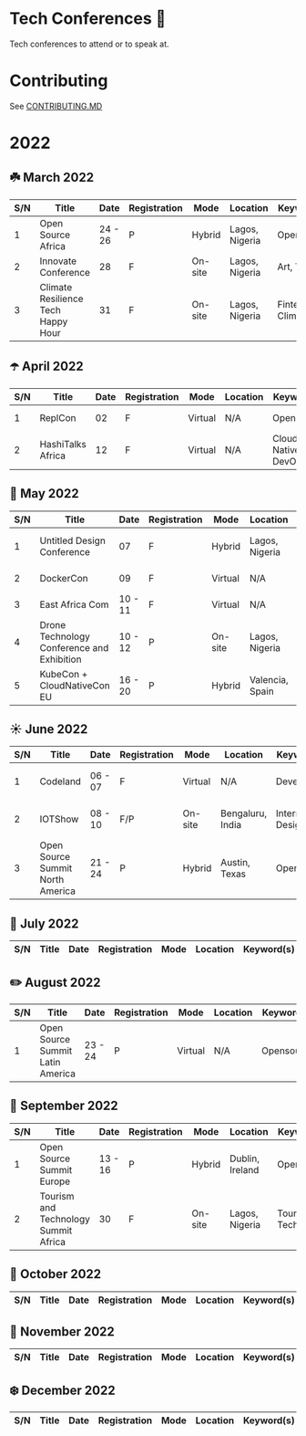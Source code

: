 # Tech Conferences 🎤

Tech conferences to attend or to speak at.

# Contributing

See [CONTRIBUTING.MD](https://github.com/Ileriayo/tech-conferences/blob/main/CONTRIBUTING.MD)

# 2022

## ☘️ March 2022

| S/N | Title                                  | Date      | Registration | Mode      | Location            | Keyword(s)             | URL                                                                                                | Perks             |
| --- | -------------------------------------- | --------- | ------------ |---------- |-------------------- |----------------------- |------------------------------------------------------------------------ | ---------------------------------------------
| 1   | Open Source Africa                     | 24 - 26   | P            | Hybrid    | Lagos, Nigeria      | Opensource             | [url](https://festival.oscafrica.org/)                                                            | Speaker benefits
| 2   | Innovate Conference                    | 28        | F            | On-site   | Lagos, Nigeria      | Art, Tech              | [url](https://www.eventbrite.com/e/innovate-conference-tickets-302365091127?aff=ebdssbdestsearch) | Network, Workshop
| 3   | Climate Resilience Tech Happy Hour     | 31        | F            | On-site   | Lagos, Nigeria      | Fintech, Climate       | [url](https://www.eventbrite.com/e/climate-resilience-tech-happy-hour-tickets-300816950597)       | Network, Cocktails


## ☂️ April 2022

| S/N | Title                                  | Date      | Registration | Mode      | Location            | Keyword(s)             | URL                                                                     | Perks                                        |
| --- | -------------------------------------- | --------- | ------------ |---------- |-------------------- |----------------------- |------------------------------------------------------------------------ | ---------------------------------------------
| 1   | ReplCon                                | 02        | F            | Virtual   | N/A        | Opensource             | [url](https://hopin.com/events/repl-con-22/registration)                                   | Workshops, Hackathon
| 2   | HashiTalks Africa                      | 12        | F            | Virtual   | N/A        | Cloud Native, DevOps   | [url](https://sessionize.com/hashitalks-africa)                                   | Learning


## 🌸 May 2022

| S/N | Title                                        | Date      | Registration | Mode      | Location            | Keyword(s)             | URL                                                                                                                          | Perks                                       |
| --- | -------------------------------------- | --------- | ------------ |---------- |-------------------- |----------------------- |------------------------------------------------------------------------ | ---------------------------------------------
| 1   | Untitled Design Conference                   | 07        | F            | Hybrid    | Lagos, Nigeria      | Design                 | [url](https://udcom.space/)                                                                                              | Network, Live workshop
| 2   | DockerCon                                    | 09        | F            | Virtual   | N/A                 | Cloud Native           | [url](https://docker.events.cube365.net/dockercon/2022)                                                                  | 
| 3   | East Africa Com                              | 10 - 11   | F            | Virtual   | N/A                 | Economy, Tech          | [url](https://www.connectingafrica.com/events.asp)                                                                       | Network, Investments
| 4   | Drone Technology Conference and Exhibition   | 10 - 12   | P            | On-site   | Lagos, Nigeria      | Aviation, Engineering  | [url](https://www.eventbrite.com/e/drone-technology-conference-and-exhibition-tickets-294508010387?aff=ebdssbdestsearch) | Investments, Network
| 5   | KubeCon + CloudNativeCon EU            | 16 - 20   | P            | Hybrid    | Valencia, Spain     | Cloud Native           | [url](https://events.linuxfoundation.org/kubecon-cloudnativecon-europe) | Virtual and In-person scholarships

## ☀️ June 2022

| S/N | Title                                  | Date      | Registration | Mode      | Location            | Keyword(s)             | URL                                                                     | Perks                                        |
| --- | -------------------------------------- | --------- | ------------ |---------- |-------------------- |----------------------- |------------------------------------------------------------------------ | ---------------------------------------------
| 1   | Codeland                               | 06 - 07   | F            | Virtual   | N/A                 | Developer              | [url](https://codelandconf.com/)                                        | $200 speaker benefits
| 2   | IOTShow                                | 08 - 10   | F/P          | On-site   | Bengaluru, India    | Internet, Design       | [url](https://www.iotshow.in/)                                          | Network, Live workshops 
| 3   | Open Source Summit North America       | 21 - 24   | P            | Hybrid    | Austin, Texas       | Opensource             | [url](https://events.linuxfoundation.org/open-source-summit-north-america) | Travel Funding

## 🍦 July 2022

| S/N | Title                                  | Date      | Registration | Mode      | Location            | Keyword(s)             | URL                                                                     | Perks                                        |
| --- | -------------------------------------- | --------- | ------------ |---------- |-------------------- |----------------------- |------------------------------------------------------------------------ | ---------------------------------------------


## ✏️ August 2022

| S/N | Title                                  | Date      | Registration | Mode      | Location            | Keyword(s)             | URL                                                                     | Perks                                        |
| --- | -------------------------------------- | --------- | ------------ |---------- |-------------------- |----------------------- |------------------------------------------------------------------------ | ---------------------------------------------
| 1   | Open Source Summit Latin America       | 23 - 24   | P            | Virtual    | N/A                 | Opensource             | [url](https://events.linuxfoundation.org/open-source-summit-latin-america) | Travel Funding


## 🍎 September 2022

| S/N | Title                                  | Date      | Registration | Mode      | Location            | Keyword(s)             | URL                                                                                                                           | Perks                                        |
| --- | -------------------------------------- | --------- | ------------ |---------- |-------------------- |----------------------- |------------------------------------------------------------------------ | ---------------------------------------------
| 1   | Open Source Summit Europe              | 13 - 16   | P            | Hybrid    | Dublin, Ireland     | Opensource             | [url](https://events.linuxfoundation.org/open-source-summit-europe) | Travel Funding
| 2   | Tourism and Technology Summit Africa   | 30        | F            | On-site   | Lagos, Nigeria      | Tourism, Tech          | [url](https://www.eventbrite.com/e/tourism-and-technology-summit-africa-2022-registration-274157692037?aff=ebdsoporgprofile) | Network, Workshop


## 🍊 October 2022

| S/N | Title                                  | Date      | Registration | Mode      | Location            | Keyword(s)             | URL                                                                     | Perks                                        |
| --- | -------------------------------------- | --------- | ------------ |---------- |-------------------- |----------------------- |------------------------------------------------------------------------ | ---------------------------------------------


## 🍂 November 2022

| S/N | Title                                  | Date      | Registration | Mode      | Location            | Keyword(s)             | URL                                                                     | Perks                                        |
| --- | -------------------------------------- | --------- | ------------ |---------- |-------------------- |----------------------- |------------------------------------------------------------------------ | ---------------------------------------------


## ❄️ December 2022

| S/N | Title                                  | Date      | Registration | Mode      | Location            | Keyword(s)             | URL                                                                     | Perks                                        |
| --- | -------------------------------------- | --------- | ------------ |---------- |-------------------- |----------------------- |------------------------------------------------------------------------ | ---------------------------------------------
